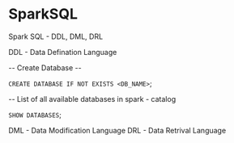 # SparkSQL
 Spark SQL - DDL, DML, DRL

DDL - Data Defination Language

-- Create Database --

<code>CREATE DATABASE IF NOT EXISTS <DB_NAME></code>;

-- List of all available databases in spark - catalog

<code>SHOW DATABASES</code>;

DML - Data Modification Language
DRL - Data Retrival Language



